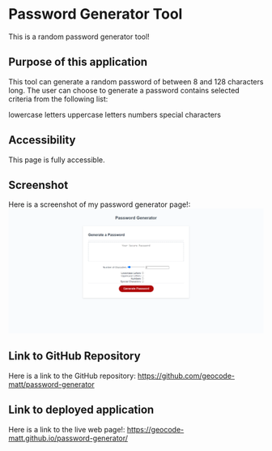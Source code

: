 # Password Generator Tool

This is a random password generator tool!


## Purpose of this application

This tool can generate a random password of between 8 and 128 characters long. The user can choose to generate a password contains selected criteria from the following list:

lowercase letters
uppercase letters
numbers
special characters


## Accessibility

This page is fully accessible.


## Screenshot

Here is a screenshot of my password generator page!:
<img src="./images/screenshot.png">


## Link to GitHub Repository

Here is a link to the GitHub repository:
https://github.com/geocode-matt/password-generator


## Link to deployed application

Here is a link to the live web page!:
https://geocode-matt.github.io/password-generator/